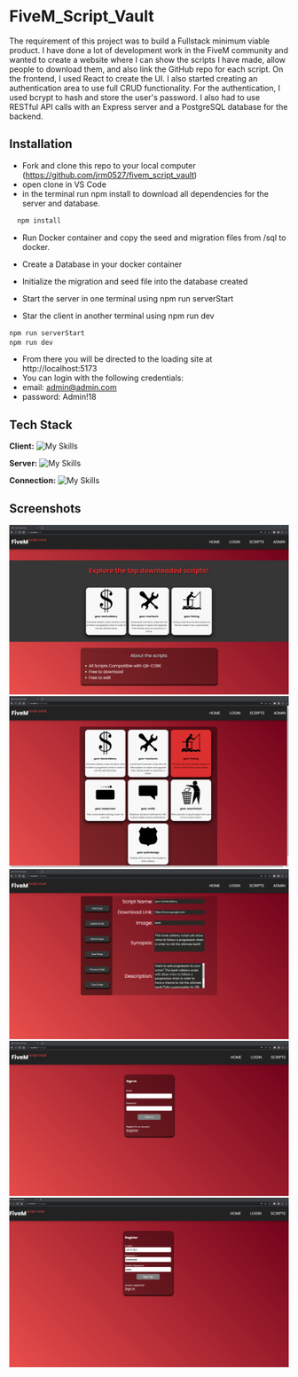 # FiveM_Script_Vault

The requirement of this project was to build a Fullstack minimum viable product. I have done a lot of development work in the FiveM community and wanted to create a website where I can show the scripts I have made, allow people to download them, and also link the GitHub repo for each script. On the frontend, I used React to create the UI. I also started creating an authentication area to use full CRUD functionality. For the authentication, I used bcrypt to hash and store the user's password. I also had to use RESTful API calls with an Express server and a PostgreSQL database for the backend.


## Installation

- Fork and clone this repo to your local computer (https://github.com/jrm0527/fivem_script_vault)
- open clone in VS Code
- in the terminal run npm install to download all dependencies for the server and database.

```bash
  npm install
```

- Run Docker container and copy the seed and migration files from /sql to docker.
- Create a Database in your docker container
- Initialize the migration and seed file into the database created

- Start the server in one terminal using npm run serverStart
- Star the client in another terminal using npm run dev

```bash 
npm run serverStart
npm run dev
```

- From there you will be directed to the loading site at http://localhost:5173
- You can login with the following credentials:
- email: admin@admin.com
- password: Admin!18

## Tech Stack

**Client:** 
![My Skills](https://skillicons.dev/icons?i=js,html,css,react,vscode,vite&theme=dark)

**Server:** 
![My Skills](https://skillicons.dev/icons?i=postgres,nodejs,git,express,docker&theme=dark)

**Connection:** 
![My Skills](https://skillicons.dev/icons?i=discord&theme=dark)

## Screenshots

![alt text](https://github.com/jrm0527/fivem_script_vault/blob/main/Screenshots/Screenshot_1_fivem.png?raw=true)
![alt text](https://github.com/jrm0527/fivem_script_vault/blob/main/Screenshots/Screenshot_2_fivem.png?raw=true)
![alt text](https://github.com/jrm0527/fivem_script_vault/blob/main/Screenshots/Screenshot_3_fivem.png?raw=true)
![alt text](https://github.com/jrm0527/fivem_script_vault/blob/main/Screenshots/Screenshot_4_fivem.png?raw=true)
![alt text](https://github.com/jrm0527/fivem_script_vault/blob/main/Screenshots/Screenshot_5_fivem.png?raw=true)
